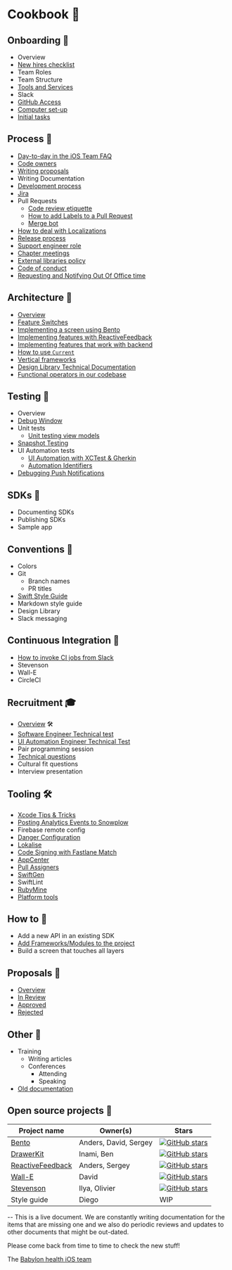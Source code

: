# Cookbook 🥘

## Onboarding 🚢
  - Overview
  - [New hires checklist](./Technical-Documents/NewHiresCheckList.md)
  - Team Roles
  - Team Structure
  - [Tools and Services](./Technical-Documents/ToolsAndServices.md)
  - Slack
  - [GitHub Access](./Technical-Documents/NewHiresCheckList.md#github-access)
  - [Computer set-up](./Technical-Documents/NewHiresCheckList.md#install-prerequisites)
  - [Initial tasks](./Technical-Documents/NewHiresCheckList.md#whats-next)

## Process 🚓
  - [Day-to-day in the iOS Team FAQ](./Technical-Documents/WorkingAtBabylon.md)
  - [Code owners](./Proposals/CODEOWNERS.md)
  - [Writing proposals](./Technical-Documents/WritingAProposal.md)
  - Writing Documentation
  - [Development process](./Technical-Documents/Development-Process.md)
  - [Jira](./Technical-Documents/JIRA.md)
  - Pull Requests
  	- [Code review etiquette](../Etiquette/CODE_REVIEW.md)
  	- [How to add Labels to a Pull Request](./Technical-Documents/LabelsInPRs.md)
  	- [Merge bot](https://github.com/babylonhealth/Wall-E/blob/master/README.md)
  - [How to deal with Localizations](./Technical-Documents/Localizations.md)
  - [Release process](./Technical-Documents/ReleaseProcess.md)
  - [Support engineer role](./Technical-Documents/SupportEngineerRole.md)
  - [Chapter meetings](./Technical-Documents/meetings-purpose.md)
  - [External libraries policy](./Technical-Documents/External-libraries.md)
  - [Code of conduct](../Etiquette/README.md)
  - [Requesting and Notifying Out Of Office time](./Technical-Documents/OutOffOfficeRequest.md)

## Architecture 🗼
  - [Overview](./Technical-Documents/Architecture.md)
  - [Feature Switches](./Technical-Documents/FeatureSwitches.md)
  - [Implementing a screen using Bento](./Technical-Documents/From_0%25_to_100%25_with_Bento.md)
  - [Implementing features with ReactiveFeedback](https://ilya.puchka.me/implementing-features-with-reactivefeedback/)
  - [Implementing features that work with backend](./Technical-Documents/BackendFeatureHowTo.md)
  - [How to use `Current`](./Technical-Documents/Current-guide.md)
  - [Vertical frameworks](./Technical-Documents/VerticalFrameworks.md)
  - [Design Library Technical Documentation](./Technical-Documents/DesignLibrary.md)
  - [Functional operators in our codebase](./Technical-Documents/FunctionalOperators.md)

## Testing 🧪
  - Overview
  - [Debug Window](./Technical-Documents/TheDebugWindow.md)
  - Unit tests
     - [Unit testing view models](./Technical-Documents/UnitTestingViewModels.md)
  - [Snapshot Testing](./Technical-Documents/SnapshotTestingTips.md)
  - UI Automation tests
     - [UI Automation with XCTest & Gherkin](./Technical-Documents/UIAutomation.md)  
     - [Automation Identifiers](./Technical-Documents/AutomationIdentifiers.md)
  - [Debugging Push Notifications](./Technical-Documents/DebuggingPushNotifications.md) 

## SDKs 🌱
  - Documenting SDKs
  - Publishing SDKs
  - Sample app

## Conventions 🍊
  - Colors
  - Git
    - Branch names
    - PR titles
  - [Swift Style Guide](./Style-guide)
  - Markdown style guide
  - Design Library
  - Slack messaging

## Continuous Integration 🚦
  - [How to invoke CI jobs from Slack](./Technical-Documents/SlackCIIntegration.md)
  - Stevenson
  - Wall-E
  - CircleCI

## Recruitment 🎓
  - [Overview](../Interview/README.md) 🛠
  - [Software Engineer Technical test](../Interview/demo.md)
  - [UI Automation Engineer Technical Test](../Interview/AutomationExercise.md)
  - Pair programming session
  - [Technical questions](../Interview/questions.md)
  - Cultural fit questions
  - Interview presentation

## Tooling 🛠
  - [Xcode Tips & Tricks](./Technical-Documents/XcodeTips.md)
  - [Posting Analytics Events to Snowplow](./Technical-Documents/SnowplowHowTo.md)
  - Firebase remote config
  - [Danger Configuration](./Technical-Documents/DangerRules.md)
  - [Lokalise](./Technical-Documents/Lokalise.md)
  - [Code Signing with Fastlane Match](./Technical-Documents/FastlaneMatch.md)
  - [AppCenter](./Technical-Documents/AppCenter.md)
  - [Pull Assigners](./Technical-Documents/PullAssigners.md)
  - [SwiftGen](./Technical-Documents/SwiftGen.md)
  - SwiftLint
  - [RubyMine](Technical-Documents/RubyMine.md)
  - [Platform tools](Technical-Documents/PlatformTools.md)

## How to 🤔
  - Add a new API in an existing SDK
  - [Add Frameworks/Modules to the project](./Technical-Documents/AddingFrameworks.md)
  - Build a screen that touches all layers

## Proposals 📖
  - [Overview](./Technical-Documents/WritingAProposal.md)
  - [In Review](https://github.com/babylonhealth/ios-playbook/pulls?q=is%3Aopen+is%3Apr+label%3A%22Proposal+%F0%9F%99%88%22+label%3A%22Ready+for+Review+%F0%9F%9A%80%22)
  - [Approved](https://github.com/babylonhealth/ios-playbook/pulls?utf8=%E2%9C%93&q=is%3Apr+is%3Aclosed+label%3A%22Proposal+%F0%9F%99%88%22+is%3Amerged+)
  - [Rejected](https://github.com/babylonhealth/ios-playbook/pulls?utf8=%E2%9C%93&q=is%3Apr+is%3Aclosed+label%3A%22Proposal+%F0%9F%99%88%22+is%3Aunmerged)

## Other 👀
  - Training
    - Writing articles
    - Conferences
      - Attending
      - Speaking
  - [Old documentation](https://github.com/babylonhealth/babylon-ios/wiki/Old-Documentation)

## Open source projects 🚀
| Project name                  | Owner(s)                 | Stars        |
|-------------------------------|--------------------------| ------------ |
| [Bento](https://github.com/babylonhealth/Bento)                         | Anders, David, Sergey    | [![GitHub stars](https://img.shields.io/github/stars/babylonhealth/Bento.svg?style=social&label=Star&maxAge=2592000)](https://github.com/babylonhealth/Bento/stargazers/) |
| [DrawerKit](https://github.com/babylonhealth/DrawerKit)                     | Inami, Ben               |    [![GitHub stars](https://img.shields.io/github/stars/babylonhealth/DrawerKit.svg?style=social&label=Star&maxAge=2592000)](https://github.com/babylonhealth/DrawerKit/stargazers/) |
| [ReactiveFeedback](https://github.com/babylonhealth/ReactiveFeedback)              | Anders, Sergey           |    [![GitHub stars](https://img.shields.io/github/stars/babylonhealth/ReactiveFeedback.svg?style=social&label=Star&maxAge=2592000)](https://github.com/babylonhealth/ReactiveFeedback/stargazers/) |
| [Wall-E](https://github.com/babylonhealth/Wall-E)                        | David               |    [![GitHub stars](https://img.shields.io/github/stars/babylonhealth/Wall-E.svg?style=social&label=Star&maxAge=2592000)](https://github.com/babylonhealth/Wall-E/stargazers/)    |
| [Stevenson](https://github.com/babylonhealth/Stevenson)                     | Ilya, Olivier                     |    [![GitHub stars](https://img.shields.io/github/stars/babylonhealth/Stevenson.svg?style=social&label=Star&maxAge=2592000)](https://github.com/babylonhealth/Stevenson/stargazers/) |
| Style guide                   | Diego                    |    WIP       |

--
This is a live document. We are constantly writing documentation for the items that are missing one and we also do periodic reviews and updates to other documents that might be out-dated.

Please come back from time to time to check the new stuff!

The [Babylon health iOS team](http://github.com/babylonhealth)
